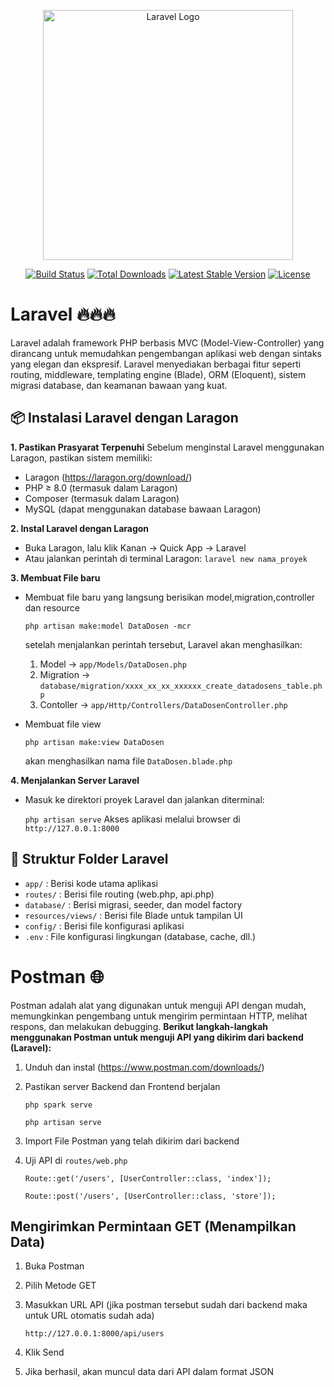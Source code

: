 <p align="center"><a href="https://laravel.com" target="_blank"><img src="https://raw.githubusercontent.com/laravel/art/master/logo-lockup/5%20SVG/2%20CMYK/1%20Full%20Color/laravel-logolockup-cmyk-red.svg" width="400" alt="Laravel Logo"></a></p>

<p align="center">
<a href="https://github.com/laravel/framework/actions"><img src="https://github.com/laravel/framework/workflows/tests/badge.svg" alt="Build Status"></a>
<a href="https://packagist.org/packages/laravel/framework"><img src="https://img.shields.io/packagist/dt/laravel/framework" alt="Total Downloads"></a>
<a href="https://packagist.org/packages/laravel/framework"><img src="https://img.shields.io/packagist/v/laravel/framework" alt="Latest Stable Version"></a>
<a href="https://packagist.org/packages/laravel/framework"><img src="https://img.shields.io/packagist/l/laravel/framework" alt="License"></a>
</p>

# Laravel 🔥🔥🔥

Laravel adalah framework PHP berbasis MVC (Model-View-Controller) yang dirancang untuk memudahkan pengembangan aplikasi web dengan sintaks yang elegan dan ekspresif. Laravel menyediakan berbagai fitur seperti routing, middleware, templating engine (Blade), ORM (Eloquent), sistem migrasi database, dan keamanan bawaan yang kuat.


## 📦 Instalasi Laravel dengan Laragon
**1. Pastikan Prasyarat Terpenuhi**
Sebelum menginstal Laravel menggunakan Laragon, pastikan sistem memiliki:
- Laragon (https://laragon.org/download/)
- PHP ≥ 8.0 (termasuk dalam Laragon)
- Composer (termasuk dalam Laragon)
- MySQL (dapat menggunakan database bawaan Laragon)
  
**2. Instal Laravel dengan Laragon**
- Buka Laragon, lalu klik Kanan → Quick App → Laravel
- Atau jalankan perintah di terminal Laragon: `laravel new nama_proyek`
  
**3. Membuat File baru**
- Membuat file baru yang langsung berisikan model,migration,controller dan resource
 
  `php artisan make:model DataDosen -mcr`
  
  setelah menjalankan perintah tersebut, Laravel akan menghasilkan:
  1. Model → `app/Models/DataDosen.php`
  2. Migration → `database/migration/xxxx_xx_xx_xxxxxx_create_datadosens_table.php`
  3. Contoller →  `app/Http/Controllers/DataDosenController.php`
    
- Membuat file view

  `php artisan make:view DataDosen`

  akan menghasilkan nama file `DataDosen.blade.php`
  
**4. Menjalankan Server Laravel**
- Masuk ke direktori proyek Laravel dan jalankan diterminal:
  
  `php artisan serve`
  Akses aplikasi melalui browser di `http://127.0.0.1:8000`
  
## 🚀 Struktur Folder Laravel
- `app/` : Berisi kode utama aplikasi
- `routes/` : Berisi file routing (web.php, api.php)
- `database/` : Berisi migrasi, seeder, dan model factory
- `resources/views/` : Berisi file Blade untuk tampilan UI
- `config/` : Berisi file konfigurasi aplikasi
- `.env` : File konfigurasi lingkungan (database, cache, dll.)

# Postman 🌐
Postman adalah alat yang digunakan untuk menguji API dengan mudah, memungkinkan pengembang untuk mengirim permintaan HTTP, melihat respons, dan melakukan debugging.
**Berikut langkah-langkah menggunakan Postman untuk menguji API yang dikirim dari backend (Laravel):**
1. Unduh dan instal (https://www.postman.com/downloads/)
2. Pastikan server Backend dan Frontend berjalan
   
   `php spark serve`

   `php artisan serve`

3. Import File Postman yang telah dikirim dari backend 
4. Uji API di `routes/web.php`

   `Route::get('/users', [UserController::class, 'index']);`
   
    `Route::post('/users', [UserController::class, 'store']);`

## Mengirimkan Permintaan GET (Menampilkan Data)
1. Buka Postman
2. Pilih Metode GET
3. Masukkan URL API (jika postman tersebut sudah dari backend maka untuk URL otomatis sudah ada)

   `http://127.0.0.1:8000/api/users`

4. Klik Send
5. Jika berhasil, akan muncul data dari API dalam format JSON
